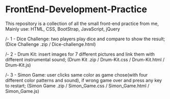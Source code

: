 # FrontEnd-Development-Practice
This repository is a collection of all the small front-end practice from me,
Mainly use: HTML, CSS, BootStrap, JavaScript, jQuery

/- 1 - Dice Challenge: two players play dice and compare to show the result; (Dice Challenge .zip / Dice-challenge.html)

/- 2 - Drum Kit: insert images for 7 different pictures and link them with different instrumental sound; (Drum Kit .zip / Drum-Kit.css / Drum-Kit.html / Drum-Kit.js)

/- 3 - Simon Game: user clicks same color as game chose(with four different color patterns and sound), if wrong game over and press any key to restart; (Simon Game .zip / Simon_Game.css / Simon_Game.html / Simon_Game.js)

